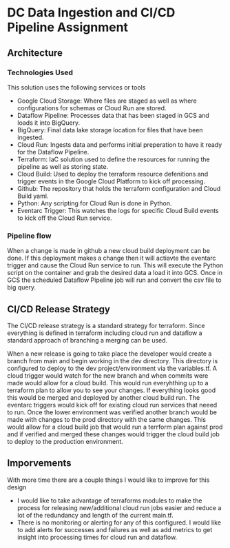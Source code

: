 # DC Data Ingestion and CI/CD Pipeline Assignment

## Architecture

### Technologies Used

This solution uses the following services or tools

- Google Cloud Storage: Where files are staged as well as where configurations for schemas or Cloud Run are stored.
- Dataflow Pipeline: Processes data that has been staged in GCS and loads it into BigQuery.
- BigQuery: Final data lake storage location for files that have been ingested.
- Cloud Run: Ingests data and performs initial preperation to have it ready for the Dataflow Pipeline.
- Terraform: IaC solution used to define the resources for running the pipeline as well as storing state.
- Cloud Build: Used to deploy the terraform resource defenitions and trigger events in the Google Cloud Platform to kick off processing.
- Github: The repository that holds the terraform configuration and Cloud Build yaml.
- Python: Any scripting for Cloud Run is done in Python.
- Eventarc Trigger: This watches the logs for specific Cloud Build events to kick off the Cloud Run service.

### Pipeline flow

When a change is made in github a new cloud build deployment can be done. If this deployment makes a change then it will actiavte the eventarc trigger and cause the Cloud Run service to run. This will execute the Python script on the container and grab the desired data a load it into GCS. Once in GCS the scheduled Dataflow Pipeline job will run and convert the csv file to big query.

## CI/CD Release Strategy

The CI/CD release strategy is a standard strategy for terraform. Since everything is defined in terraform including cloud run and dataflow a standard approach of branching a merging can be used.

When a new release is going to take place the developer would create a branch from main and begin working in the dev directory. This directory is configured to deploy to the dev project/environment via the variables.tf. A cloud trigger would watch for the new branch and when commits were made would allow for a cloud build. This would run everyhthing up to a terraform plan to allow you to see your changes. If everything looks good this would be merged and deployed by another cloud build run. The eventarc triggers would kick off for existing cloud run services that neeed to run. Once the lower environment was verified another branch would be made with changes to the prod directory with the same changes. This would allow for a cloud build job that would run a terrform plan against prod and if verified and merged these changes would trigger the cloud build job to deploy to the production environment.

## Imporvements

With more time there are a couple things I would like to improve for this design

- I would like to take advantage of terraforms modules to make the process for releasing new/additional cloud run jobs easier and reduce a lot of the redundancy and length of the current main.tf.
- There is no monitoring or alerting for any of this configured. I would like to add alerts for successes and failures as well as add metrics to get insight into processing times for cloud run and dataflow.
